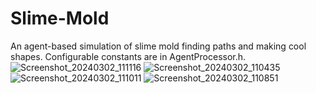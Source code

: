 # Slime-Mold

An agent-based simulation of slime mold finding paths  and making cool shapes. Configurable constants are in AgentProcessor.h.
![Screenshot_20240302_111116](https://github.com/mrz-256/Slime-Mold/assets/134142969/53da57e8-3a82-4377-818f-08b0071e98c5)
![Screenshot_20240302_110435](https://github.com/mrz-256/Slime-Mold/assets/134142969/b6744c68-efd7-4069-b130-a7ab3f05699b)
![Screenshot_20240302_111011](https://github.com/mrz-256/Slime-Mold/assets/134142969/d54e6a75-9668-44a4-9097-954a47685e9c)
![Screenshot_20240302_110851](https://github.com/mrz-256/Slime-Mold/assets/134142969/2803346c-016f-4054-b2c0-8407baa99e98)
